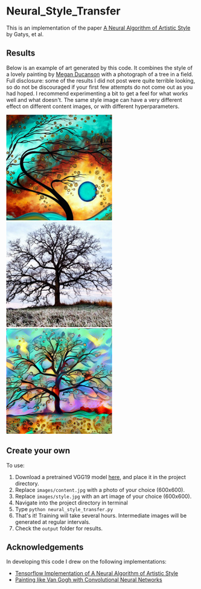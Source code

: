 # Neural_Style_Transfer

This is an implementation of the paper [A Neural Algorithm of Artistic Style](https://arxiv.org/abs/1508.06576) by Gatys, et al.

## Results

Below is an example of art generated by this code. It combines the style of a lovely painting by [Megan Ducanson](https://www.wayfair.com/keyword.php?keyword=megan+duncanson+canvas) with a photograph of a tree in a field. Full disclosure: some of the results I did not post were quite terrible looking, so do not be discouraged if your first few attempts do not come out as you had hoped. I recommend experimenting a bit to get a feel for what works well and what doesn't. The same style image can have a very different effect on different content images, or with different hyperparameters.

<img src="images/style.jpg" height="280" width="280"><img src="images/content.jpg" height="280" width="280"><img src="finished/tree_990.png" width="280" height="280">

## Create your own

To use:

1. Download a pretrained VGG19 model [here](http://www.vlfeat.org/matconvnet/models/imagenet-vgg-verydeep-19.mat), and place it in the project directory.
2. Replace ```images/content.jpg``` with a photo of your choice (600x600).
3. Replace ```images/style.jpg``` with an art image of your choice (600x600).
4. Navigate into the project directory in terminal
5. Type ```python neural_style_transfer.py```
6. That's it! Training will take several hours. Intermediate images will be generated at regular intervals.
7. Check the ```output``` folder for results.


## Acknowledgements

In developing this code I drew on the following implementations:
* [Tensorflow Implementation of A Neural Algorithm of Artistic Style](http://www.chioka.in/tensorflow-implementation-neural-algorithm-of-artistic-style)
* [Painting like Van Gogh with Convolutional Neural Networks](http://www.subsubroutine.com/sub-subroutine/2016/11/12/painting-like-van-gogh-with-convolutional-neural-networks)
